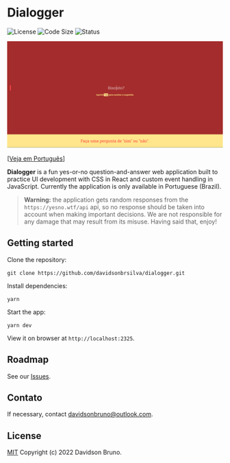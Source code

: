 # Dialogger

![License](https://img.shields.io/github/license/davidsonbrsilva/dialogger) ![Code Size](https://img.shields.io/github/languages/code-size/davidsonbrsilva/dialogger) ![Status](https://img.shields.io/badge/status-stopped-red)

[![Print screen of application](cover.png)](https://davidsonbrsilva.github.io/dialogger)

[[Veja em Português](README.pt-br.md)]

**Dialogger** is a fun yes-or-no question-and-answer web application built to practice UI development with CSS in React and custom event handling in JavaScript. Currently the application is only available in Portuguese (Brazil).

> **Warning:** the application gets random responses from the `https://yesno.wtf/api` api, so no response should be taken into account when making important decisions. We are not responsible for any damage that may result from its misuse. Having said that, enjoy!

## Getting started

Clone the repository:

```
git clone https://github.com/davidsonbrsilva/dialogger.git
```

Install dependencies:

```
yarn
```

Start the app:

```
yarn dev
```

View it on browser at `http://localhost:2325`.

## Roadmap

See our [Issues](https://github.com/davidsonbrsilva/dialogger/issues).

## Contato

If necessary, contact <davidsonbruno@outlook.com>.

## License

[MIT](LICENSE) Copyright (c) 2022 Davidson Bruno.
